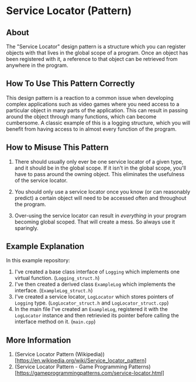 # Service Locator (Pattern)

## About

The "Service Locator" design pattern is a structure which you can register objects with that lives in the global scope of a program. Once an object has been registered with it, a reference to that object can be retrieved from anywhere in the program.

## How To Use This Pattern Correctly

This design pattern is a reaction to a common issue when developing complex applications such as video games where you need access to a particular object in many parts of the application. This can result in passing around the object through many functions, which can become cumbersome. A classic example of this is a logging structure, which you will benefit from having access to in almost every function of the program.

## How to Misuse This Pattern

1. There should usually only ever be one service locator of a given type, and it should be in the global scope. If it isn't in the global scope, you'll have to pass around the owning object. This eliminates the usefulness of the service locator.

2. You should only use a service locator once you know (or can reasonably predict) a certain object will need to be accessed often and throughout the program.

3. Over-using the service locator can result in *everything* in your program becoming global scoped. That will create a mess. So always use it sparingly.

## Example Explanation

In this example repository:
1. I've created a base class interface of `Logging` which implements one virtual function. (`Logging_struct.h`)
2. I've then created a derived class `ExampleLog` which implements the interface. (`ExampleLog_struct.h`)
3. I've created a service locator, `LogLocator` which stores pointers of `Logging` type. (`LogLocator_struct.h` and `LogLocator_struct.cpp`)
4. In the main file I've created an `ExampleLog`, registered it with the `LogLocator` instance and then retrievied its pointer before calling the interface method on it. (`main.cpp`)

## More Information
1. (Service Locator Pattern (Wikipedia))[https://en.wikipedia.org/wiki/Service_locator_pattern]
2. (Service Locator Pattern - Game Programming Patterns)[https://gameprogrammingpatterns.com/service-locator.html]